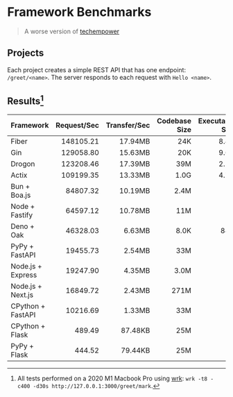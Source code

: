 # Framework Benchmarks
> A worse version of [techempower](https://www.techempower.com/benchmarks/)

## Projects
Each project creates a simple REST API that has one endpoint: `/greet/<name>`. The server responds to each request with `Hello <name>`.

## Results[^1]
| Framework         | Request/Sec   | Transfer/Sec | Codebase Size | Executable Size |
|:------------------|--------------:| ------------:| -------------:| ---------------:|
| Fiber             | 148105.21     | 17.94MB      | 24K           | 8.4M            |
| Gin               | 129058.80     | 15.63MB      | 20K           | 9.6M            |
| Drogon            | 123208.46     | 17.39MB      | 39M           | 2.5M            |
| Actix             | 109199.35     | 13.33MB      | 1.0G          | 4.7M            |
| Bun + Boa.js      | 84807.32      | 10.19MB      | 2.4M          | NA              |
| Node + Fastify    | 64597.12      | 10.78MB      | 11M           | NA              |
| Deno + Oak        | 46328.03      | 6.63MB       | 8.0K          | 84M             |
| PyPy + FastAPI    | 19455.73      | 2.54MB       | 33M           | NA              |
| Node.js + Express | 19247.90      | 4.35MB       | 3.0M          | NA              |
| Node.js + Next.js | 16849.72      | 2.43MB       | 271M          | NA              |
| CPython + FastAPI | 10216.69      | 1.33MB       | 33M           | NA              |
| CPython + Flask   | 489.49        | 87.48KB      | 25M           | NA              |
| PyPy + Flask      | 444.52        | 79.44KB      | 25M           | NA              |

[^1]: All tests performed on a 2020 M1 Macbook Pro using [wrk](https://github.com/wg/wrk): `wrk -t8 -c400 -d30s http://127.0.0.1:3000/greet/mark`.

